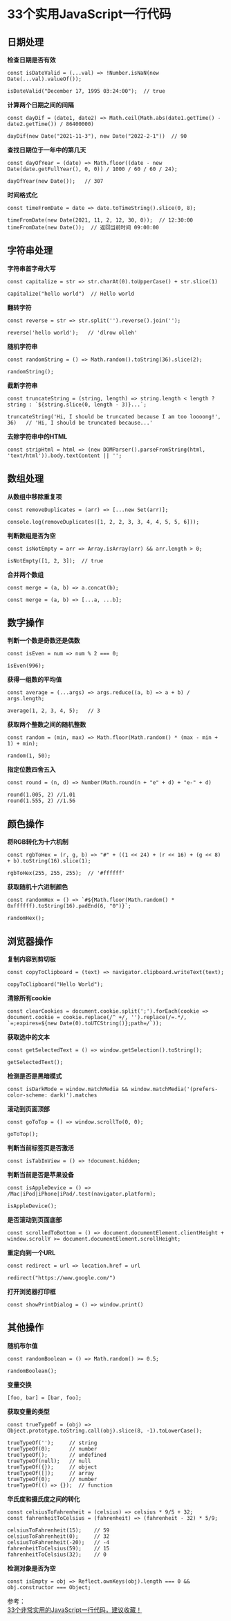 # 33个实用JavaScript一行代码
## 日期处理
**检查日期是否有效**  
```
const isDateValid = (...val) => !Number.isNaN(new Date(...val).valueOf());

isDateValid("December 17, 1995 03:24:00");  // true
```
**计算两个日期之间的间隔**  
```
const dayDif = (date1, date2) => Math.ceil(Math.abs(date1.getTime() - date2.getTime()) / 86400000)
    
dayDif(new Date("2021-11-3"), new Date("2022-2-1"))  // 90
```
**查找日期位于一年中的第几天**
```
const dayOfYear = (date) => Math.floor((date - new Date(date.getFullYear(), 0, 0)) / 1000 / 60 / 60 / 24);

dayOfYear(new Date());   // 307
```
**时间格式化**  
```
const timeFromDate = date => date.toTimeString().slice(0, 8);
    
timeFromDate(new Date(2021, 11, 2, 12, 30, 0));  // 12:30:00
timeFromDate(new Date());  // 返回当前时间 09:00:00
```
## 字符串处理
**字符串首字母大写**  
```
const capitalize = str => str.charAt(0).toUpperCase() + str.slice(1)

capitalize("hello world")  // Hello world
```
**翻转字符**  
```
const reverse = str => str.split('').reverse().join('');

reverse('hello world');   // 'dlrow olleh'
```
**随机字符串**  
```
const randomString = () => Math.random().toString(36).slice(2);

randomString();
```
**截断字符串**  
```
const truncateString = (string, length) => string.length < length ? string : `${string.slice(0, length - 3)}...`;

truncateString('Hi, I should be truncated because I am too loooong!', 36)   // 'Hi, I should be truncated because...'
```
**去除字符串中的HTML**
```
const stripHtml = html => (new DOMParser().parseFromString(html, 'text/html')).body.textContent || '';
```
## 数组处理
**从数组中移除重复项**  
```
const removeDuplicates = (arr) => [...new Set(arr)];

console.log(removeDuplicates([1, 2, 2, 3, 3, 4, 4, 5, 5, 6]));
```
**判断数组是否为空**  
```
const isNotEmpty = arr => Array.isArray(arr) && arr.length > 0;

isNotEmpty([1, 2, 3]);  // true
```
**合并两个数组**  
```
const merge = (a, b) => a.concat(b);

const merge = (a, b) => [...a, ...b];
```
## 数字操作
**判断一个数是奇数还是偶数**  
```
const isEven = num => num % 2 === 0;

isEven(996); 
```
**获得一组数的平均值**  
```
const average = (...args) => args.reduce((a, b) => a + b) / args.length;

average(1, 2, 3, 4, 5);   // 3
```
**获取两个整数之间的随机整数**  
```
const random = (min, max) => Math.floor(Math.random() * (max - min + 1) + min);

random(1, 50);
````
**指定位数四舍五入**  
```
const round = (n, d) => Number(Math.round(n + "e" + d) + "e-" + d)

round(1.005, 2) //1.01
round(1.555, 2) //1.56
```
## 颜色操作
**将RGB转化为十六机制**
```
const rgbToHex = (r, g, b) => "#" + ((1 << 24) + (r << 16) + (g << 8) + b).toString(16).slice(1);

rgbToHex(255, 255, 255);  // '#ffffff'
```
**获取随机十六进制颜色**  
```
const randomHex = () => `#${Math.floor(Math.random() * 0xffffff).toString(16).padEnd(6, "0")}`;

randomHex();
```
## 浏览器操作
**复制内容到剪切板**  
```
const copyToClipboard = (text) => navigator.clipboard.writeText(text);

copyToClipboard("Hello World");
```
**清除所有cookie**  
```
const clearCookies = document.cookie.split(';').forEach(cookie => document.cookie = cookie.replace(/^ +/, '').replace(/=.*/, `=;expires=${new Date(0).toUTCString()};path=/`));
```
**获取选中的文本**  
```
const getSelectedText = () => window.getSelection().toString();

getSelectedText();
```
**检测是否是黑暗模式**  
```
const isDarkMode = window.matchMedia && window.matchMedia('(prefers-color-scheme: dark)').matches
```
**滚动到页面顶部**  
```
const goToTop = () => window.scrollTo(0, 0);

goToTop();
```
**判断当前标签页是否激活**  
```
const isTabInView = () => !document.hidden; 
```
**判断当前是否是苹果设备**
```
const isAppleDevice = () => /Mac|iPod|iPhone|iPad/.test(navigator.platform);

isAppleDevice();
```
**是否滚动到页面底部**  
```
const scrolledToBottom = () => document.documentElement.clientHeight + window.scrollY >= document.documentElement.scrollHeight;
```
**重定向到一个URL**  
```
const redirect = url => location.href = url

redirect("https://www.google.com/")
```
**打开浏览器打印框**  
```
const showPrintDialog = () => window.print()
```
## 其他操作
**随机布尔值**  
```
const randomBoolean = () => Math.random() >= 0.5;

randomBoolean();
```
**变量交换**  
```
[foo, bar] = [bar, foo];
```
**获取变量的类型**  
```
const trueTypeOf = (obj) => Object.prototype.toString.call(obj).slice(8, -1).toLowerCase();

trueTypeOf('');     // string
trueTypeOf(0);      // number
trueTypeOf();       // undefined
trueTypeOf(null);   // null
trueTypeOf({});     // object
trueTypeOf([]);     // array
trueTypeOf(0);      // number
trueTypeOf(() => {});  // function
```
**华氏度和摄氏度之间的转化**  
```
const celsiusToFahrenheit = (celsius) => celsius * 9/5 + 32;
const fahrenheitToCelsius = (fahrenheit) => (fahrenheit - 32) * 5/9;

celsiusToFahrenheit(15);    // 59
celsiusToFahrenheit(0);     // 32
celsiusToFahrenheit(-20);   // -4
fahrenheitToCelsius(59);    // 15
fahrenheitToCelsius(32);    // 0
```
**检测对象是否为空**  
```
const isEmpty = obj => Reflect.ownKeys(obj).length === 0 && obj.constructor === Object;
```





参考：  
[33个非常实用的JavaScript一行代码，建议收藏！](https://juejin.cn/post/7025771605422768159?utm_source=gold_browser_extension)
